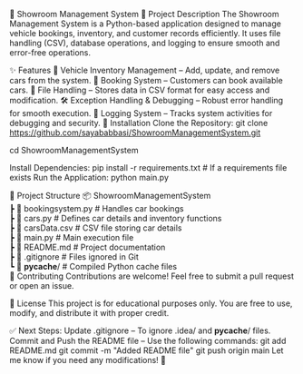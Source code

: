 🚗 Showroom Management System
📌 Project Description
The Showroom Management System is a Python-based application designed to manage vehicle bookings, inventory, and customer records efficiently. It uses file handling (CSV), database operations, and logging to ensure smooth and error-free operations.

✨ Features
🏢 Vehicle Inventory Management – Add, update, and remove cars from the system.
📅 Booking System – Customers can book available cars.
📂 File Handling – Stores data in CSV format for easy access and modification.
🛠 Exception Handling & Debugging – Robust error handling for smooth execution.
📝 Logging System – Tracks system activities for debugging and security.
🔧 Installation
Clone the Repository:
git clone https://github.com/sayababbasi/ShowroomManagementSystem.git

cd ShowroomManagementSystem

Install Dependencies:
pip install -r requirements.txt  # If a requirements file exists
Run the Application:
python main.py

📂 Project Structure
📦 ShowroomManagementSystem  
 ┣ 📜 bookingsystem.py   # Handles car bookings  
 ┣ 📜 cars.py            # Defines car details and inventory functions  
 ┣ 📜 carsData.csv       # CSV file storing car details  
 ┣ 📜 main.py            # Main execution file  
 ┣ 📜 README.md          # Project documentation  
 ┣ 📜 .gitignore         # Files ignored in Git  
 ┗ 📂 __pycache__/       # Compiled Python cache files  
🤝 Contributing
Contributions are welcome! Feel free to submit a pull request or open an issue.

📜 License
This project is for educational purposes only. You are free to use, modify, and distribute it with proper credit.

✅ Next Steps:
Update .gitignore – To ignore .idea/ and __pycache__/ files.
Commit and Push the README file – Use the following commands:
git add README.md
git commit -m "Added README file"
git push origin main
Let me know if you need any modifications! 🚀
